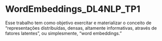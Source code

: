 # WordEmbeddings_DL4NLP_TP1
Esse trabalho tem como objetivo exercitar e materializar o conceito de “representações distribuídas, densas, altamente informativas, através de fatores latentes”, ou simplesmente, “word embeddings.”
